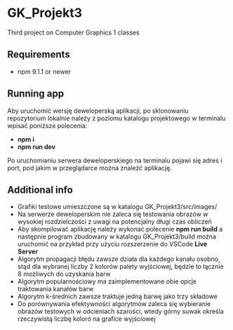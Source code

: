 # GK_Projekt3
Third project on Computer Graphics 1 classes

## Requirements
* npm 9.1.1 or newer

## Running app
Aby uruchomić wersję deweloperską aplikacji, po sklonowaniu repozytorium lokalnie należy z poziomu katalogu projektowego w terminalu wpisać poniższe polecenia:
* __npm i__
* __npm run dev__

Po uruchomianiu serwera deweloperskiego na terminalu pojawi się adres i port, pod jakim w przeglądarce można znaleźć aplikację.

## Additional info
* Grafiki testowe umieszczone są w katalogu GK_Projekt3/src/images/
* Na serwerze deweloperskim nie zaleca się testowania obrazów w wysokiej rozdzielczości z uwagi na potencjalny długi czas obliczeń
* Aby skompilować aplikację należy wykonać polecenie __npm run build__ a następnie program zbudowany w katalogu GK_Projekt3/build można uruchomić na przykład przy użyciu rozszerzenie do VSCode __Live Server__ 
* Algorytm propagacji błędu zawsze działa dla każdego kanału osobno, stąd dla wybranej liczby 2 kolorów palety wyjściowej, będzie to łącznie 8 możliwych do uzyskania barw
* Algorytm popularnościowy ma zaimplementowane obie opcje traktowania kanałów barw
* Algorytm k-średnich zawsze traktuje jedną barwę jako trzy składowe
* Do porównywania efektywności algorytmów zaleca się wybieranie obrazów testowych w odcieniach szarości, wtedy górny suwak określa rzeczywistą liczbę koloró na grafice wyjściowej
